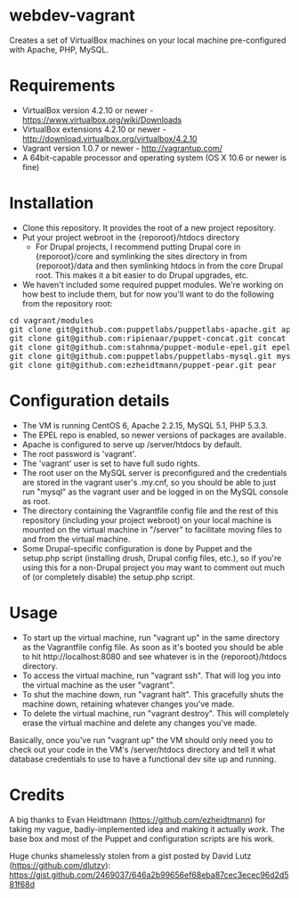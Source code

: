 webdev-vagrant
==============

Creates a set of VirtualBox machines on your local machine pre-configured with Apache, PHP, MySQL.

Requirements
==============

* VirtualBox version 4.2.10 or newer - https://www.virtualbox.org/wiki/Downloads
* VirtualBox extensions 4.2.10 or newer - http://download.virtualbox.org/virtualbox/4.2.10
* Vagrant version 1.0.7 or newer - http://vagrantup.com/
* A 64bit-capable processor and operating system (OS X 10.6 or newer is fine)

Installation
=============

* Clone this repository.  It provides the root of a new project repository.
* Put your project webroot in the {reporoot}/htdocs directory
  * For Drupal projects, I recommend putting Drupal core in {reporoot}/core and symlinking the sites directory in from {reporoot}/data and then symlinking htdocs in from the core Drupal root.  This makes it a bit easier to do Drupal upgrades, etc.
* We haven't included some required puppet modules.  We're working on how best to include them, but for now you'll want to do the following from the repository root:
<pre>
cd vagrant/modules
git clone git@github.com:puppetlabs/puppetlabs-apache.git apache
git clone git@github.com:ripienaar/puppet-concat.git concat
git clone git@github.com:stahnma/puppet-module-epel.git epel
git clone git@github.com:puppetlabs/puppetlabs-mysql.git mysql
git clone git@github.com:ezheidtmann/puppet-pear.git pear
</pre>

Configuration details
==============

* The VM is running CentOS 6, Apache 2.2.15, MySQL 5.1, PHP 5.3.3.
* The EPEL repo is enabled, so newer versions of packages are available.
* Apache is configured to serve up /server/htdocs by default.
* The root password is 'vagrant'.
* The 'vagrant' user is set to have full sudo rights.
* The root user on the MySQL server is preconfigured and the credentials are stored in the vagrant user's .my.cnf, so you should be able to just run "mysql" as the vagrant user and be logged in on the MySQL console as root.
* The directory containing the Vagrantfile config file and the rest of this repository (including your project webroot) on your local machine is mounted on the virtual machine in "/server" to facilitate moving files to and from the virtual machine.
*  Some Drupal-specific configuration is done by Puppet and the setup.php script (installing drush, Drupal config files, etc.), so if you're using this for a non-Drupal project you may want to comment out much  of (or completely disable) the setup.php script.

Usage
==============

* To start up the virtual machine, run "vagrant up" in the same directory as the Vagrantfile config file. As soon as it's booted you should be able to hit http://localhost:8080 and see whatever is in the {reporoot}/htdocs directory.
* To access the virtual machine, run "vagrant ssh".  That will log you into the virtual machine as the user "vagrant".
* To shut the machine down, run "vagrant halt".  This gracefully shuts the machine down, retaining whatever changes you've made.
* To delete the virtual machine, run "vagrant destroy".  This will completely erase the virtual machine and delete any changes you've made.

Basically, once you've run "vagrant up" the VM should only need you to check out your code in the VM's /server/htdocs directory and tell it what database credentials to use to have a functional dev site up and running.

Credits
==============
A big thanks to Evan Heidtmann (https://github.com/ezheidtmann) for taking my vague, badly-implemented idea and making it actually *work*.  The base box and most of the Puppet and configuration scripts are his work.

Huge chunks shamelessly stolen from a gist posted by David Lutz (https://github.com/dlutzy): https://gist.github.com/2469037/646a2b99656ef68eba87cec3ecec96d2d581f68d

